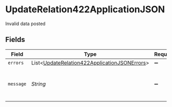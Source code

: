# UpdateRelation422ApplicationJSON

Invalid data posted


## Fields

| Field                                                                                                             | Type                                                                                                              | Required                                                                                                          | Description                                                                                                       | Example                                                                                                           |
| ----------------------------------------------------------------------------------------------------------------- | ----------------------------------------------------------------------------------------------------------------- | ----------------------------------------------------------------------------------------------------------------- | ----------------------------------------------------------------------------------------------------------------- | ----------------------------------------------------------------------------------------------------------------- |
| `errors`                                                                                                          | List<[UpdateRelation422ApplicationJSONErrors](../../models/operations/UpdateRelation422ApplicationJSONErrors.md)> | :heavy_minus_sign:                                                                                                | N/A                                                                                                               |                                                                                                                   |
| `message`                                                                                                         | *String*                                                                                                          | :heavy_minus_sign:                                                                                                | N/A                                                                                                               | The given data was invalid.                                                                                       |
